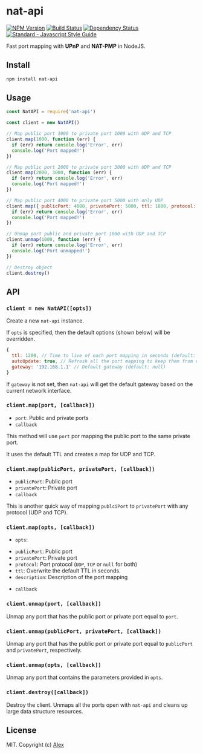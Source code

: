 # nat-api

[![NPM Version][nat-api-ni]][nat-api-nu]
[![Build Status][nat-api-ti]][nat-api-tu]
[![Dependency Status][nat-api-di]][nat-api-du]
[![Standard - Javascript Style Guide][standard-image]][standard-url]

Fast port mapping with **UPnP** and **NAT-PMP** in NodeJS.

## Install

```sh
npm install nat-api
```

## Usage

```js
const NatAPI = require('nat-api')

const client = new NatAPI()

// Map public port 1000 to private port 1000 with UDP and TCP
client.map(1000, function (err) {
  if (err) return console.log('Error', err)
  console.log('Port mapped!')
})

// Map public port 2000 to private port 3000 with UDP and TCP
client.map(2000, 3000, function (err) {
  if (err) return console.log('Error', err)
  console.log('Port mapped!')
})

// Map public port 4000 to private port 5000 with only UDP
client.map({ publicPort: 4000, privatePort: 5000, ttl: 1800, protocol: 'UDP' }, function (err) {
  if (err) return console.log('Error', err)
  console.log('Port mapped!')
})

// Unmap port public and private port 1000 with UDP and TCP
client.unmap(1000, function (err) {
  if (err) return console.log('Error', err)
  console.log('Port unmapped!') 
})

// Destroy object
client.destroy()
```

## API

### `client = new NatAPI([opts])`

Create a new `nat-api` instance.

If `opts` is specified, then the default options (shown below) will be overridden.

```js
{
  ttl: 1200, // Time to live of each port mapping in seconds (default: 1200)
  autoUpdate: true, // Refresh all the port mapping to keep them from expiring (default: true)
  gateway: '192.168.1.1' // Default gateway (default: null)
}
```

If `gateway` is not set, then `nat-api` will get the default gateway based on the current network interface.

### `client.map(port, [callback])`
* `port`: Public and private ports
* `callback`

This method will use `port` por mapping the public port to the same private port.

It uses the default TTL and creates a map for UDP and TCP.

### `client.map(publicPort, privatePort, [callback])`
* `publicPort`: Public port
* `privatePort`: Private port
* `callback`

This is another quick way of mapping `publciPort` to `privatePort` with any protocol (UDP and TCP).

### `client.map(opts, [callback])`
* `opts`:
 - `publicPort`: Public port
 - `privatePort`: Private port
 - `protocol`: Port protocol (`UDP`, `TCP` or `null` for both)
 - `ttl`: Overwrite the default TTL in seconds.
 - `description`: Description of the port mapping
* `callback`

### `client.unmap(port, [callback])`

Unmap any port that has the public port or private port equal to `port`.

### `client.unmap(publicPort, privatePort, [callback])`

Unmap any port that has the public port or private port equal to `publicPort` and `privatePort`, respectively.

### `client.unmap(opts, [callback])`

Unmap any port that contains the parameters provided in `opts`.

### `client.destroy([callback])`

Destroy the client. Unmaps all the ports open with `nat-api` and cleans up large data structure resources.

## License

MIT. Copyright (c) [Alex](https://github.com/alxhotel)

[nat-api-ti]: https://img.shields.io/travis/alxhotel/nat-api/master.svg
[nat-api-tu]: https://travis-ci.org/alxhotel/nat-api
[nat-api-ni]: https://img.shields.io/npm/v/nat-api.svg
[nat-api-nu]: https://npmjs.org/package/nat-api
[nat-api-di]: https://david-dm.org/alxhotel/nat-api.svg
[nat-api-du]: https://david-dm.org/alxhotel/nat-api
[standard-image]: https://img.shields.io/badge/code_style-standard-brightgreen.svg
[standard-url]: https://standardjs.com
